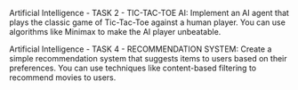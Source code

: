 Artificial Intelligence - TASK 2 - TIC-TAC-TOE AI:
Implement an AI agent that plays the classic game of Tic-Tac-Toe against a human player. You can use algorithms like Minimax to make the AI player unbeatable.

Artificial Intelligence - TASK 4 - RECOMMENDATION SYSTEM:
Create a simple recommendation system that suggests items to users based on their preferences. You can use techniques like content-based filtering to recommend movies to users.
